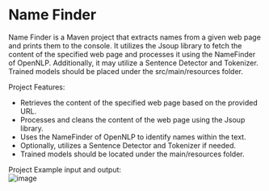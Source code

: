 # Name Finder
<p>Name Finder is a Maven project that extracts names from a given web page and prints them to the console. 
  It utilizes the Jsoup library to fetch the content of the specified web page and processes it using the NameFinder of OpenNLP. Additionally, it may utilize a Sentence Detector and Tokenizer. 
  Trained models should be placed under the src/main/resources folder.</p>
  
Project Features:

* Retrieves the content of the specified web page based on the provided URL.
* Processes and cleans the content of the web page using the Jsoup library.
* Uses the NameFinder of OpenNLP to identify names within the text.
* Optionally, utilizes a Sentence Detector and Tokenizer if needed.
* Trained models should be located under the main/resources folder.
  <p></p>
Project Example input and output:  
![image](https://github.com/AliHanBtmz/Name-Finder/assets/132774344/b8612a48-e03d-4140-9857-a84e1383fdc2)
